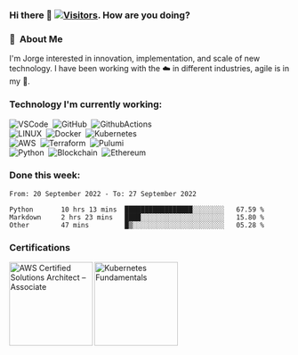 ### Hi there 👋 [![Visitors](https://visitor-badge.glitch.me/badge?page_id=Qbandev.visitor-badge)](https://github.com/Qbandev). How are you doing?

### :space_invader: &nbsp;About Me

I'm Jorge interested in innovation, implementation, and scale of new technology. I have been working with the :cloud: in different industries, agile is in my :dna:.

### Technology I'm currently working:

![VSCode](https://img.shields.io/badge/VSCODE-007ACC.svg?&style=flat&logo=visual-studio-code)&nbsp;
![GitHub](https://img.shields.io/badge/GITHUB-%23121011.svg?&style=flat&logo=github&logoColor=white)&nbsp;
![GithubActions](https://img.shields.io/badge/GITHUB%20ACTIONS-2088FF.svg?&style=flat&logo=github-actions&logoColor=white)&nbsp;\
![LINUX](https://img.shields.io/badge/LINUX-FCC624?style=flat-square&logo=linux&logoColor=black)&nbsp;
![Docker](https://img.shields.io/badge/DOCKER-2496ED.svg?&style=flat&logo=docker&logoColor=white)&nbsp;
![Kubernetes](https://img.shields.io/badge/KUBERNETES-326CE5.svg?&style=flat&logo=kubernetes&logoColor=white)&nbsp;\
![AWS](https://img.shields.io/badge/AMAZON%20AWS-232F3E.svg?&style=flat&logo=amazon-aws&logoColor=white)&nbsp;
![Terraform](https://img.shields.io/badge/Terraform-9400d3.svg?&style=flat&logo=terraform&logoColor=white)&nbsp;
![Pulumi](https://img.shields.io/badge/Pulumi-121D33.svg?&style=flat&logo=pulumi&logoColor=white)&nbsp;\
![Python](https://img.shields.io/badge/PYTHON-3776AB.svg?&style=flat&logo=python&logoColor=white)&nbsp;
![Blockchain](https://img.shields.io/badge/BLOCKCHAIN-121D33.svg?&style=flat&logo=blockchain-dot-com&logoColor=white)&nbsp;
![Ethereum](https://img.shields.io/badge/ETHEREUM-3C3C3D.svg?&style=flat&logo=ethereum&logoColor=white)&nbsp;

### Done this week:

<!--START_SECTION:waka-->

```text
From: 20 September 2022 - To: 27 September 2022

Python       10 hrs 13 mins  █████████████████░░░░░░░░   67.59 %
Markdown     2 hrs 23 mins   ████░░░░░░░░░░░░░░░░░░░░░   15.80 %
Other        47 mins         █▒░░░░░░░░░░░░░░░░░░░░░░░   05.28 %
```

<!--END_SECTION:waka-->

### Certifications
<a href="https://www.credly.com/badges/903ab78c-1030-459e-a2d3-61592471d050" target="_blank">
  <img src="https://images.credly.com/size/340x340/images/0e284c3f-5164-4b21-8660-0d84737941bc/image.png" width="150" height="150" align="left" alt="AWS Certified Solutions Architect – Associate"/>
</a>
<a href="https://www.credly.com/badges/a36fa848-f51f-484b-9f37-17cd23d709cc" target="_blank">
  <img src="https://images.credly.com/size/340x340/images/9e4096f6-038b-4c0a-ad60-832ef84cbf14/LF_logobadge.png" width="150" height="150" align="left" alt="Kubernetes Fundamentals"/>
</a>
